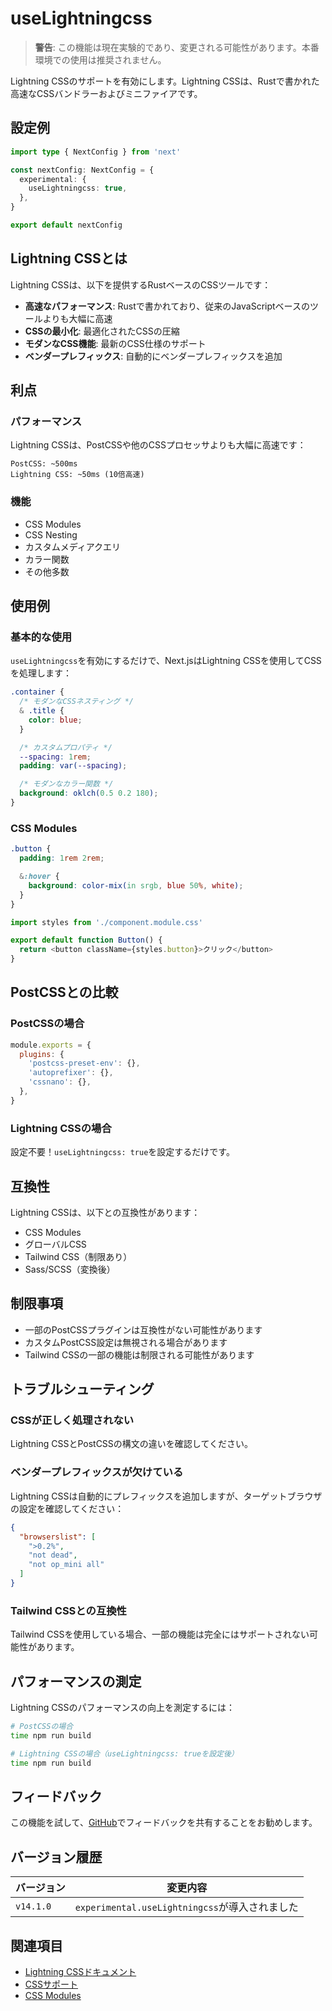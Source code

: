 # useLightningcss

> **警告**: この機能は現在実験的であり、変更される可能性があります。本番環境での使用は推奨されません。

Lightning CSSのサポートを有効にします。Lightning CSSは、Rustで書かれた高速なCSSバンドラーおよびミニファイアです。

## 設定例

```typescript filename="next.config.ts"
import type { NextConfig } from 'next'

const nextConfig: NextConfig = {
  experimental: {
    useLightningcss: true,
  },
}

export default nextConfig
```

## Lightning CSSとは

Lightning CSSは、以下を提供するRustベースのCSSツールです：

- **高速なパフォーマンス**: Rustで書かれており、従来のJavaScriptベースのツールよりも大幅に高速
- **CSSの最小化**: 最適化されたCSSの圧縮
- **モダンなCSS機能**: 最新のCSS仕様のサポート
- **ベンダープレフィックス**: 自動的にベンダープレフィックスを追加

## 利点

### パフォーマンス

Lightning CSSは、PostCSSや他のCSSプロセッサよりも大幅に高速です：

```
PostCSS: ~500ms
Lightning CSS: ~50ms (10倍高速)
```

### 機能

- CSS Modules
- CSS Nesting
- カスタムメディアクエリ
- カラー関数
- その他多数

## 使用例

### 基本的な使用

`useLightningcss`を有効にするだけで、Next.jsはLightning CSSを使用してCSSを処理します：

```css filename="styles.css"
.container {
  /* モダンなCSSネスティング */
  & .title {
    color: blue;
  }

  /* カスタムプロパティ */
  --spacing: 1rem;
  padding: var(--spacing);

  /* モダンなカラー関数 */
  background: oklch(0.5 0.2 180);
}
```

### CSS Modules

```css filename="component.module.css"
.button {
  padding: 1rem 2rem;

  &:hover {
    background: color-mix(in srgb, blue 50%, white);
  }
}
```

```typescript filename="component.tsx"
import styles from './component.module.css'

export default function Button() {
  return <button className={styles.button}>クリック</button>
}
```

## PostCSSとの比較

### PostCSSの場合

```javascript filename="postcss.config.js"
module.exports = {
  plugins: {
    'postcss-preset-env': {},
    'autoprefixer': {},
    'cssnano': {},
  },
}
```

### Lightning CSSの場合

設定不要！`useLightningcss: true`を設定するだけです。

## 互換性

Lightning CSSは、以下との互換性があります：

- CSS Modules
- グローバルCSS
- Tailwind CSS（制限あり）
- Sass/SCSS（変換後）

## 制限事項

- 一部のPostCSSプラグインは互換性がない可能性があります
- カスタムPostCSS設定は無視される場合があります
- Tailwind CSSの一部の機能は制限される可能性があります

## トラブルシューティング

### CSSが正しく処理されない

Lightning CSSとPostCSSの構文の違いを確認してください。

### ベンダープレフィックスが欠けている

Lightning CSSは自動的にプレフィックスを追加しますが、ターゲットブラウザの設定を確認してください：

```json filename="package.json"
{
  "browserslist": [
    ">0.2%",
    "not dead",
    "not op_mini all"
  ]
}
```

### Tailwind CSSとの互換性

Tailwind CSSを使用している場合、一部の機能は完全にはサポートされない可能性があります。

## パフォーマンスの測定

Lightning CSSのパフォーマンスの向上を測定するには：

```bash
# PostCSSの場合
time npm run build

# Lightning CSSの場合（useLightningcss: trueを設定後）
time npm run build
```

## フィードバック

この機能を試して、[GitHub](https://github.com/vercel/next.js/issues)でフィードバックを共有することをお勧めします。

## バージョン履歴

| バージョン | 変更内容 |
|-----------|---------|
| `v14.1.0` | `experimental.useLightningcss`が導入されました |

## 関連項目

- [Lightning CSSドキュメント](https://lightningcss.dev/)
- [CSSサポート](/docs/app/building-your-application/styling)
- [CSS Modules](/docs/app/building-your-application/styling/css-modules)
